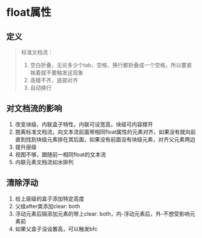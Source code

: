 <!--
 * @Descriptios  : 
 * @Author       : maps131_liaoxing
 * @Date         : 2021-06-26 23:26:31
 * @LastEditors  : maps131_liaoxing
 * @LastEditTime : 2021-06-27 10:17:10
 * @FilePath     : \进击的面试\float属性.md
-->
# float属性
## 定义

> 标准文档流：
> 1. 空白折叠，无论多少个tab、空格、换行都折叠成一个空格，所以要紧挨着就不要触发这现象
> 2. 高矮不齐，底部对齐
> 3. 自动换行

## 对文档流的影响
1. 改变块级、内联盒子特性，内联可设宽高，块级可内容撑开
2. 脱离标准文档流，向文本流前面带相同float属性的元素对齐，如果没有就向前直到找到块级元素排在其后面，如果没有前面没有块级元素，对齐父元素两边
3. 提升层级
4. 视图不够，跟随前一相同float的文本流
5. 内联元素文档流如水排列

## 清除浮动
1. 给上层级的盒子添加特定高度
2. 父级after类添加clear: both
3. 浮动元素后隔添加元素的带上clear: both，内-浮动元素后，外-不想受影响元素前
4. 如果父盒子没设置高，可以触发bfc
